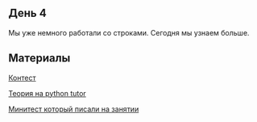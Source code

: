 ## День 4
Мы уже немного работали со строками. Сегодня мы узнаем больше.

## Материалы

[Контест](https://informatics.msk.ru/mod/statements/view3.php?id=3863&chapterid=3735)

[Теория на python tutor](http://pythontutor.ru/lessons/str/)

[Минитест который писали на занятии](mini_test.md)



